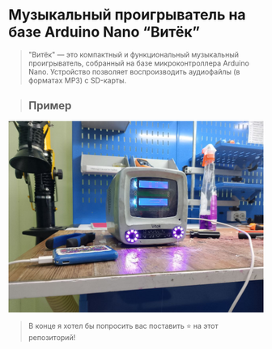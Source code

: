 # Музыкальный проигрыватель на базе Arduino Nano “Витёк”

> "Витёк" — это компактный и функциональный музыкальный проигрыватель, собранный на базе микроконтроллера Arduino Nano. Устройство позволяет воспроизводить аудиофайлы (в форматах MP3) с SD-карты.

> ## Пример

![visual](./assets/Photo.png)

> В конце я хотел бы попросить вас поставить ⭐ на этот репозиторий!
